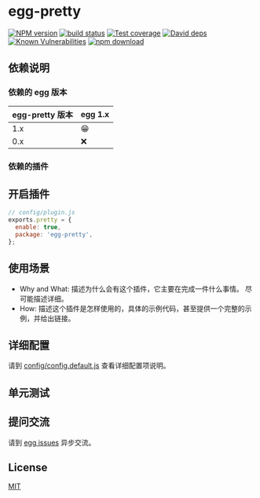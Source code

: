 # egg-pretty

[![NPM version][npm-image]][npm-url]
[![build status][travis-image]][travis-url]
[![Test coverage][codecov-image]][codecov-url]
[![David deps][david-image]][david-url]
[![Known Vulnerabilities][snyk-image]][snyk-url]
[![npm download][download-image]][download-url]

[npm-image]: https://img.shields.io/npm/v/egg-pretty.svg?style=flat-square
[npm-url]: https://npmjs.org/package/egg-pretty
[travis-image]: https://img.shields.io/travis/eggjs/egg-pretty.svg?style=flat-square
[travis-url]: https://travis-ci.org/eggjs/egg-pretty
[codecov-image]: https://img.shields.io/codecov/c/github/eggjs/egg-pretty.svg?style=flat-square
[codecov-url]: https://codecov.io/github/eggjs/egg-pretty?branch=master
[david-image]: https://img.shields.io/david/eggjs/egg-pretty.svg?style=flat-square
[david-url]: https://david-dm.org/eggjs/egg-pretty
[snyk-image]: https://snyk.io/test/npm/egg-pretty/badge.svg?style=flat-square
[snyk-url]: https://snyk.io/test/npm/egg-pretty
[download-image]: https://img.shields.io/npm/dm/egg-pretty.svg?style=flat-square
[download-url]: https://npmjs.org/package/egg-pretty

<!--
Description here.
-->

## 依赖说明

### 依赖的 egg 版本

egg-pretty 版本 | egg 1.x
--- | ---
1.x | 😁
0.x | ❌

### 依赖的插件
<!--

如果有依赖其它插件，请在这里特别说明。如

- security
- multipart

-->

## 开启插件

```js
// config/plugin.js
exports.pretty = {
  enable: true,
  package: 'egg-pretty',
};
```

## 使用场景

- Why and What: 描述为什么会有这个插件，它主要在完成一件什么事情。
尽可能描述详细。
- How: 描述这个插件是怎样使用的，具体的示例代码，甚至提供一个完整的示例，并给出链接。

## 详细配置

请到 [config/config.default.js](config/config.default.js) 查看详细配置项说明。

## 单元测试

<!-- 描述如何在单元测试中使用此插件，例如 schedule 如何触发。无则省略。-->

## 提问交流

请到 [egg issues](https://github.com/eggjs/egg/issues) 异步交流。

## License

[MIT](LICENSE)
